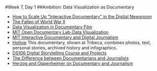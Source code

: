 #Week 7, Day 1
##Ambition: Data Visualization as Documentary

- [How to Scale Up "Interactive Documentary" in the Digital Newsroom](http://mediashift.org/2016/02/how-to-scale-up-interactive-documentary-in-digital-newsrooms/?utm_source=Daily+Must-Reads+from+MediaShift&utm_campaign=6a2ed29cff-Daily_Must_Reads10_24_2011&utm_medium=email&utm_term=0_5371aa94a8-6a2ed29cff-299977937)
- [The Fallen of World War II](http://www.fallen.io/ww2/)
- [Data Visualization in Documentary Film](http://filmmakermagazine.com/87983-charting-the-course-data-visualization-in-documentary-film/#.VpT1S5MrInU)
- [MIT Open Documentary Lab-Data Visualization](http://opendoclab.mit.edu/data-visualization)
- [MIT Interactive Documentary and Digital Journalism](http://opendoclab.mit.edu/interactivejournalism/)
- [Hollow](hollowdocumentary.com) This documentary, shown at Tribeca, combines photos, text, personal stories, archived history and infographics. 
- [DS106 Digital Storytelling Course and Projects](http://ds106.us/about/)
- [The Difference between Documentarians and Journalists](http://www.documentary.org/feature/message-medium-difference-between-documentarians-and-journalists)
- [Herzog and Oppenheimer on Documentary and Journalism](http://www.parkrecord.com/scene/ci_29435269/herzog-and-oppenheimer-draw-lines-regarding-documentary-filmmaking)

